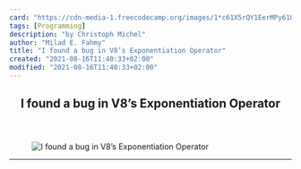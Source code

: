 ```yaml
---
card: "https://cdn-media-1.freecodecamp.org/images/1*c61X5rQY1EerMPy61Ud-ng.jpeg"
tags: [Programming]
description: "by Christoph Michel"
author: "Milad E. Fahmy"
title: "I found a bug in V8’s Exponentiation Operator"
created: "2021-08-16T11:40:33+02:00"
modified: "2021-08-16T11:40:33+02:00"
---
```

<div class="site-wrapper">
<main id="site-main" class="site-main outer">
<div class="inner">
<article class="post-full post tag-programming tag-nodejs tag-javascript tag-es6 tag-technology ">
<header class="post-full-header">
<h1 class="post-full-title">I found a bug in V8’s Exponentiation Operator</h1>
</header>
<figure class="post-full-image">
<picture>
<source media="(max-width: 700px)" sizes="1px" srcset="data:image/gif;base64,R0lGODlhAQABAIAAAAAAAP///yH5BAEAAAAALAAAAAABAAEAAAIBRAA7 1w">
<source media="(min-width: 701px)" sizes="(max-width: 800px) 400px,
(max-width: 1170px) 700px,
1400px" srcset="https://cdn-media-1.freecodecamp.org/images/1*c61X5rQY1EerMPy61Ud-ng.jpeg 300w,
https://cdn-media-1.freecodecamp.org/images/1*c61X5rQY1EerMPy61Ud-ng.jpeg 600w,
https://cdn-media-1.freecodecamp.org/images/1*c61X5rQY1EerMPy61Ud-ng.jpeg 1000w,
https://cdn-media-1.freecodecamp.org/images/1*c61X5rQY1EerMPy61Ud-ng.jpeg 2000w">
<img onerror="this.style.display='none'" src="https://cdn-media-1.freecodecamp.org/images/1*c61X5rQY1EerMPy61Ud-ng.jpeg" alt="I found a bug in V8’s Exponentiation Operator">
</picture>
</figure>
<section class="post-full-content">
<div class="post-content medium-migrated-article">
</div>
<hr>
</section>
</article>
</div>
</main>
</div>
<!-- Google Tag Manager (noscript) -->
<!-- End Google Tag Manager (noscript) -->
